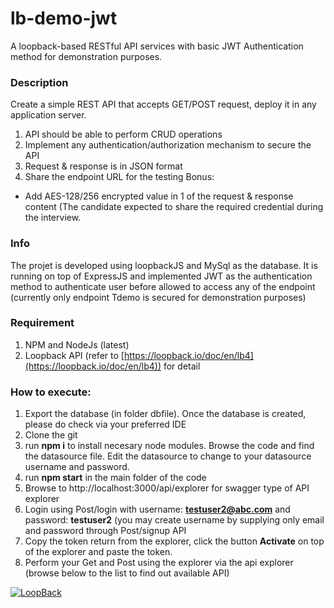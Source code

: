 # lb-demo-jwt

A loopback-based RESTful API services with basic JWT Authentication method for demonstration purposes.

### Description
Create a simple REST API that accepts GET/POST request, deploy it in any application server.
1.	API should be able to perform CRUD operations
2.	Implement any authentication/authorization mechanism to secure the API 
3.	Request & response is in JSON format
4.	Share the endpoint URL for the testing
Bonus:
-	Add AES-128/256 encrypted value in 1 of the request & response content (The candidate expected to share the required credential during the interview.

### Info
The projet is developed using loopbackJS and MySql as the database. It is running on top of ExpressJS and implemented JWT as the authentication method to authenticate user before allowed to access any of the endpoint (currently only endpoint Tdemo is secured for demonstration purposes)

### Requirement
1. NPM and NodeJs (latest)
2. Loopback API (refer to [https://loopback.io/doc/en/lb4](https://loopback.io/doc/en/lb4)) for detail

### How to execute:
1. Export the database (in folder dbfile). Once the database is created, please do check via your preferred IDE
2. Clone the git
3. run **npm i** to install necesary node modules. Browse the code and find the datasource file. Edit the datasource to change to your datasource username and password.
4. run **npm start** in the main folder of the code 
5. Browse to http://localhost:3000/api/explorer for swagger type of API explorer
6. Login using Post/login with username: **testuser2@abc.com** and password: **testuser2** (you may create username by supplying only email and password through Post/signup API
7. Copy the token return from the explorer, click the button **Activate** on top of the explorer and paste the token.
8. Perform your Get and Post using the explorer via the api explorer (browse below to the list to find out available API)


[![LoopBack](<https://github.com/strongloop/loopback-next/raw/master/docs/site/imgs/branding/Powered-by-LoopBack-Badge-(blue)-@2x.png>)](http://loopback.io/)
